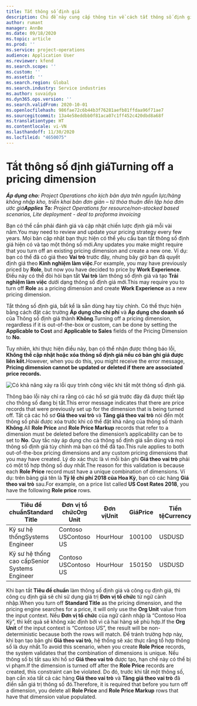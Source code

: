 ```yaml
---
title: Tắt thông số định giá
description: Chủ đề này cung cấp thông tin về cách tắt thông số định giá.
author: rumant
manager: AnnBe
ms.date: 09/18/2020
ms.topic: article
ms.prod: ''
ms.service: project-operations
audience: Application User
ms.reviewer: kfend
ms.search.scope: ''
ms.custom: ''
ms.assetid: ''
ms.search.region: Global
ms.search.industry: Service industries
ms.author: suvaidya
ms.dyn365.ops.version: ''
ms.search.validFrom: 2020-10-01
ms.openlocfilehash: 986fae72c6b44b3f76281aefb81ffdaa96f71ae7
ms.sourcegitcommit: 13a4e58eddbb0f81aca07c1ff452c420dbd8a68f
ms.translationtype: HT
ms.contentlocale: vi-VN
ms.lasthandoff: 11/30/2020
ms.locfileid: "4650075"
---
```

# <a name="turning-off-a-pricing-dimension"></a><span data-ttu-id="03169-103">Tắt thông số định giá</span><span class="sxs-lookup"><span data-stu-id="03169-103">Turning off a pricing dimension</span></span>

<span data-ttu-id="03169-104">_**Áp dụng cho:** Project Operations cho kịch bản dựa trên nguồn lực/hàng không nhập kho, triển khai bản đơn giản – từ thỏa thuận đến lập hóa đơn ước giá_</span><span class="sxs-lookup"><span data-stu-id="03169-104">_**Applies To:** Project Operations for resource/non-stocked based scenarios, Lite deployment - deal to proforma invoicing_</span></span>

<span data-ttu-id="03169-105">Bạn có thể cần phải đánh giá và cập nhật chiến lược định giá mỗi vài năm.</span><span class="sxs-lookup"><span data-stu-id="03169-105">You may need to review and update your pricing strategy every few years.</span></span> <span data-ttu-id="03169-106">Mọi bản cập nhật bạn thực hiện có thể yêu cầu bạn tắt thông số định giá hiện có và tạo một thông số mới.</span><span class="sxs-lookup"><span data-stu-id="03169-106">Any updates you make might require that you turn off an existing pricing dimension and create a new one.</span></span> <span data-ttu-id="03169-107">Ví dụ: bạn có thể đã có giá theo **Vai trò** trước đây, nhưng bây giờ bạn đã quyết định giá theo **Kinh nghiệm làm việc**.</span><span class="sxs-lookup"><span data-stu-id="03169-107">For example, you may have previously priced by **Role**, but now you have decided to price by **Work Experience**.</span></span> <span data-ttu-id="03169-108">Điều này có thể đòi hỏi bạn tắt **Vai trò** làm thông số định giá và tạo **Trải nghiệm làm việc** dưới dạng thông số định giá mới.</span><span class="sxs-lookup"><span data-stu-id="03169-108">This may require you to turn off **Role** as a pricing dimension and create **Work Experience** as a new pricing dimension.</span></span> 

<span data-ttu-id="03169-109">Tắt thông số định giá, bất kể là sẵn dùng hay tùy chỉnh. Có thể thực hiện bằng cách đặt các trường **Áp dụng cho chi phí** và **Áp dụng cho doanh số** của Thông số định giá thành **Không**.</span><span class="sxs-lookup"><span data-stu-id="03169-109">Turning off a pricing dimension, regardless if it is out-of-the-box or custom, can be done by setting the **Applicable to Cost** and **Applicable to Sales** fields of the Pricing Dimension to **No**.</span></span>

<span data-ttu-id="03169-110">Tuy nhiên, khi thực hiện điều này, bạn có thể nhận được thông báo lỗi, **Không thể cập nhật hoặc xóa thông số định giá nếu có bản ghi giá được liên kết.**</span><span class="sxs-lookup"><span data-stu-id="03169-110">However, when you do this, you might receive the error message, **Pricing dimension cannot be updated or deleted if there are associated price records.**</span></span>

![Có khả năng xảy ra lỗi quy trình công việc khi tắt một thông số định giá.](media/Business-Process-Error.png)

<span data-ttu-id="03169-112">Thông báo lỗi này chỉ ra rằng có các hồ sơ giá trước đây đã được thiết lập cho thông số đang bị tắt.</span><span class="sxs-lookup"><span data-stu-id="03169-112">This error message indicates that there are price records that were previously set up for the dimension that is being turned off.</span></span> <span data-ttu-id="03169-113">Tất cả các hồ sơ **Giá theo vai trò** và **Tăng giá theo vai trò** nói đến một thông số phải được xóa trước khi có thể đặt khả năng của thông số thành **Không**.</span><span class="sxs-lookup"><span data-stu-id="03169-113">All **Role Price** and **Role Price Markup** records that refer to a dimension must be deleted before the dimension’s applicability can be to set to **No**.</span></span> <span data-ttu-id="03169-114">Quy tắc này áp dụng cho cả thông số định giá sẵn dùng và mọi thông số định giá tùy chỉnh mà bạn có thể đã tạo.</span><span class="sxs-lookup"><span data-stu-id="03169-114">This rule applies to both out-of-the-box pricing dimensions and any custom pricing dimensions that you may have created.</span></span> <span data-ttu-id="03169-115">Lý do xác thực là vì mỗi bản ghi **Giá theo vai trò** phải có một tổ hợp thông số duy nhất.</span><span class="sxs-lookup"><span data-stu-id="03169-115">The reason for this validation is because each **Role Price** record must have a unique combination of dimensions.</span></span> <span data-ttu-id="03169-116">Ví dụ: trên bảng giá tên là **Tỷ lệ chi phí 2018 của Hoa Kỳ**, bạn có các hàng **Giá theo vai trò** sau.</span><span class="sxs-lookup"><span data-stu-id="03169-116">For example, on a price list called **US Cost Rates 2018**, you have the following **Role price** rows.</span></span> 

| <span data-ttu-id="03169-117">Tiêu đề chuẩn</span><span class="sxs-lookup"><span data-stu-id="03169-117">Standard Title</span></span>         | <span data-ttu-id="03169-118">Đơn vị tổ chức</span><span class="sxs-lookup"><span data-stu-id="03169-118">Org Unit</span></span>    |<span data-ttu-id="03169-119">Đơn vị</span><span class="sxs-lookup"><span data-stu-id="03169-119">Unit</span></span>   |<span data-ttu-id="03169-120">Giá</span><span class="sxs-lookup"><span data-stu-id="03169-120">Price</span></span>  |<span data-ttu-id="03169-121">Tiền tệ</span><span class="sxs-lookup"><span data-stu-id="03169-121">Currency</span></span>  |
| -----------------------|-------------|-------|-------|----------|
| <span data-ttu-id="03169-122">Kỹ sư hệ thống</span><span class="sxs-lookup"><span data-stu-id="03169-122">Systems Engineer</span></span>|<span data-ttu-id="03169-123">Contoso US</span><span class="sxs-lookup"><span data-stu-id="03169-123">Contoso US</span></span>|<span data-ttu-id="03169-124">Hour</span><span class="sxs-lookup"><span data-stu-id="03169-124">Hour</span></span>| <span data-ttu-id="03169-125">100</span><span class="sxs-lookup"><span data-stu-id="03169-125">100</span></span>|<span data-ttu-id="03169-126">USD</span><span class="sxs-lookup"><span data-stu-id="03169-126">USD</span></span>|
| <span data-ttu-id="03169-127">Kỹ sư hệ thống cao cấp</span><span class="sxs-lookup"><span data-stu-id="03169-127">Senior Systems Engineer</span></span>|<span data-ttu-id="03169-128">Contoso US</span><span class="sxs-lookup"><span data-stu-id="03169-128">Contoso US</span></span>|<span data-ttu-id="03169-129">Hour</span><span class="sxs-lookup"><span data-stu-id="03169-129">Hour</span></span>| <span data-ttu-id="03169-130">150</span><span class="sxs-lookup"><span data-stu-id="03169-130">150</span></span>| <span data-ttu-id="03169-131">USD</span><span class="sxs-lookup"><span data-stu-id="03169-131">USD</span></span>|


<span data-ttu-id="03169-132">Khi bạn tắt **Tiêu đề chuẩn** làm thông số định giá và công cụ định giá, thì công cụ định giá sẽ chỉ sử dụng giá trị **Đơn vị tổ chức** từ ngữ cảnh nhập.</span><span class="sxs-lookup"><span data-stu-id="03169-132">When you turn off **Standard Title** as the pricing dimension, and the pricing engine searches for a price, it will only use the **Org Unit** value from the input context.</span></span> <span data-ttu-id="03169-133">Nếu **Đơn vị tổ chức** của ngữ cảnh nhập là “Contoso Hoa Kỳ”, thì kết quả sẽ không xác định bởi vì cả hai hàng sẽ phù hợp.</span><span class="sxs-lookup"><span data-stu-id="03169-133">If the **Org Unit** of the input context is “Contoso US”, the result will be non-deterministic because both the rows will match.</span></span> <span data-ttu-id="03169-134">Để tránh trường hợp này, khi bạn tạo bản ghi **Giá theo vai trò**, hệ thống sẽ xác thực rằng tổ hợp thông số là duy nhất.</span><span class="sxs-lookup"><span data-stu-id="03169-134">To avoid this scenario, when you create **Role Price** records, the system validates that the combination of dimensions is unique.</span></span> <span data-ttu-id="03169-135">Nếu thông số bị tắt sau khi hồ sơ **Giá theo vai trò** được tạo, hạn chế này có thể bị vi phạm.</span><span class="sxs-lookup"><span data-stu-id="03169-135">If the dimension is turned off after the **Role Price** records are created, this constraint can be violated.</span></span> <span data-ttu-id="03169-136">Do đó, trước khi tắt một thông số, bạn cần xóa tất cả các hàng **Giá theo vai trò** và **Tăng giá theo vai trò** đã điền sẵn giá trị thông số đó.</span><span class="sxs-lookup"><span data-stu-id="03169-136">Therefore, it is required that before you turn off a dimension, you delete all **Role Price** and **Role Price Markup** rows that have that dimension value populated.</span></span>
